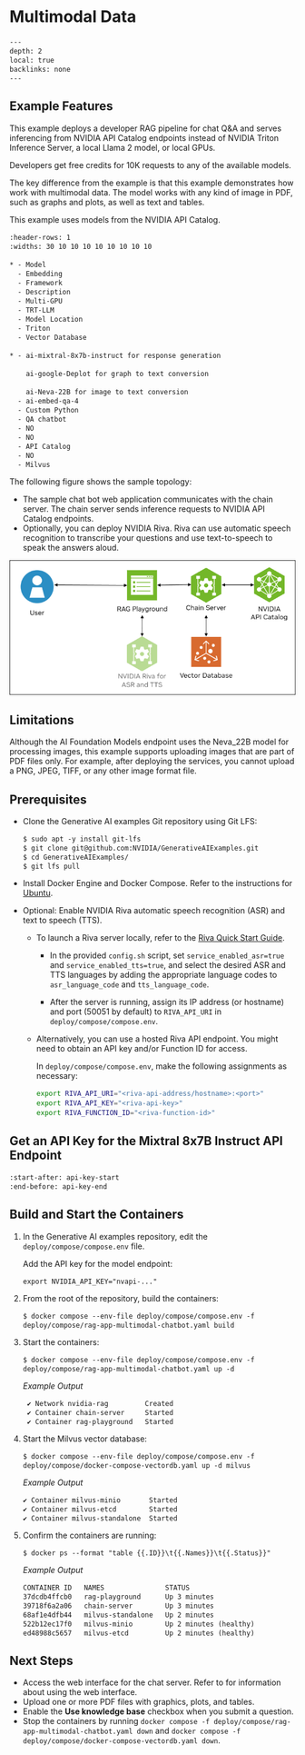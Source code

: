 <!--
  SPDX-FileCopyrightText: Copyright (c) 2023 NVIDIA CORPORATION & AFFILIATES. All rights reserved.
  SPDX-License-Identifier: Apache-2.0

  Licensed under the Apache License, Version 2.0 (the "License");
  you may not use this file except in compliance with the License.
  You may obtain a copy of the License at

  http://www.apache.org/licenses/LICENSE-2.0

  Unless required by applicable law or agreed to in writing, software
  distributed under the License is distributed on an "AS IS" BASIS,
  WITHOUT WARRANTIES OR CONDITIONS OF ANY KIND, either express or implied.
  See the License for the specific language governing permissions and
  limitations under the License.
-->

# Multimodal Data

```{contents}
---
depth: 2
local: true
backlinks: none
---
```

## Example Features

This example deploys a developer RAG pipeline for chat Q&A and serves inferencing from NVIDIA API Catalog endpoints
instead of NVIDIA Triton Inference Server, a local Llama 2 model, or local GPUs.

Developers get free credits for 10K requests to any of the available models.

The key difference from the [](./api-catalog.md) example is that this example demonstrates how work with multimodal data.
The model works with any kind of image in PDF, such as graphs and plots, as well as text and tables.

This example uses models from the NVIDIA API Catalog.

```{list-table}
:header-rows: 1
:widths: 30 10 10 10 10 10 10 10 10

* - Model
  - Embedding
  - Framework
  - Description
  - Multi-GPU
  - TRT-LLM
  - Model Location
  - Triton
  - Vector Database

* - ai-mixtral-8x7b-instruct for response generation

    ai-google-Deplot for graph to text conversion

    ai-Neva-22B for image to text conversion
  - ai-embed-qa-4
  - Custom Python
  - QA chatbot
  - NO
  - NO
  - API Catalog
  - NO
  - Milvus
```

The following figure shows the sample topology:

- The sample chat bot web application communicates with the chain server.
  The chain server sends inference requests to NVIDIA API Catalog endpoints.
- Optionally, you can deploy NVIDIA Riva. Riva can use automatic speech recognition to transcribe
  your questions and use text-to-speech to speak the answers aloud.

![Using NVIDIA API Catalog endpoints for inference instead of local components.](./images/catalog-and-vector-db.png)


## Limitations

Although the AI Foundation Models endpoint uses the Neva_22B model for processing images, this example
supports uploading images that are part of PDF files only.
For example, after deploying the services, you cannot upload a PNG, JPEG, TIFF, or any other image format file.


## Prerequisites

- Clone the Generative AI examples Git repository using Git LFS:

  ```console
  $ sudo apt -y install git-lfs
  $ git clone git@github.com:NVIDIA/GenerativeAIExamples.git
  $ cd GenerativeAIExamples/
  $ git lfs pull
  ```

- Install Docker Engine and Docker Compose.
  Refer to the instructions for [Ubuntu](https://docs.docker.com/engine/install/ubuntu/).

- Optional: Enable NVIDIA Riva automatic speech recognition (ASR) and text to speech (TTS).

  - To launch a Riva server locally, refer to the [Riva Quick Start Guide](https://docs.nvidia.com/deeplearning/riva/user-guide/docs/quick-start-guide.html).

    - In the provided `config.sh` script, set `service_enabled_asr=true` and `service_enabled_tts=true`, and select the desired ASR and TTS languages by adding the appropriate language codes to `asr_language_code` and `tts_language_code`.

    - After the server is running, assign its IP address (or hostname) and port (50051 by default) to `RIVA_API_URI` in `deploy/compose/compose.env`.

  - Alternatively, you can use a hosted Riva API endpoint. You might need to obtain an API key and/or Function ID for access.

    In `deploy/compose/compose.env`, make the following assignments as necessary:

    ```bash
    export RIVA_API_URI="<riva-api-address/hostname>:<port>"
    export RIVA_API_KEY="<riva-api-key>"
    export RIVA_FUNCTION_ID="<riva-function-id>"
    ```

## Get an API Key for the Mixtral 8x7B Instruct API Endpoint

```{include} api-catalog.md
:start-after: api-key-start
:end-before: api-key-end
```

## Build and Start the Containers

1. In the Generative AI examples repository, edit the `deploy/compose/compose.env` file.

   Add the API key for the model endpoint:

   ```text
   export NVIDIA_API_KEY="nvapi-..."
   ```

1. From the root of the repository, build the containers:

   ```console
   $ docker compose --env-file deploy/compose/compose.env -f deploy/compose/rag-app-multimodal-chatbot.yaml build
   ```

1. Start the containers:

   ```console
   $ docker compose --env-file deploy/compose/compose.env -f deploy/compose/rag-app-multimodal-chatbot.yaml up -d
   ```

   *Example Output*

   ```output
    ✔ Network nvidia-rag         Created
    ✔ Container chain-server     Started
    ✔ Container rag-playground   Started
   ```

1. Start the Milvus vector database:

   ```console
   $ docker compose --env-file deploy/compose/compose.env -f deploy/compose/docker-compose-vectordb.yaml up -d milvus
   ```

   *Example Output*

   ```output
   ✔ Container milvus-minio       Started
   ✔ Container milvus-etcd        Started
   ✔ Container milvus-standalone  Started
   ```

1. Confirm the containers are running:

   ```console
   $ docker ps --format "table {{.ID}}\t{{.Names}}\t{{.Status}}"
   ```

   *Example Output*

   ```output
   CONTAINER ID   NAMES               STATUS
   37dcdb4ffcb0   rag-playground      Up 3 minutes
   39718f6a2a06   chain-server        Up 3 minutes
   68af1e4dfb44   milvus-standalone   Up 2 minutes
   522b12ec17f0   milvus-minio        Up 2 minutes (healthy)
   ed48988c5657   milvus-etcd         Up 2 minutes (healthy)
   ```

## Next Steps

- Access the web interface for the chat server.
  Refer to [](./using-sample-web-application.md) for information about using the web interface.
- Upload one or more PDF files with graphics, plots, and tables.
- Enable the **Use knowledge base** checkbox when you submit a question.
- Stop the containers by running `docker compose -f deploy/compose/rag-app-multimodal-chatbot.yaml down` and
  `docker compose -f deploy/compose/docker-compose-vectordb.yaml down`.
